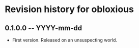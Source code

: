 # Revision history for obloxious

## 0.1.0.0 -- YYYY-mm-dd

* First version. Released on an unsuspecting world.
